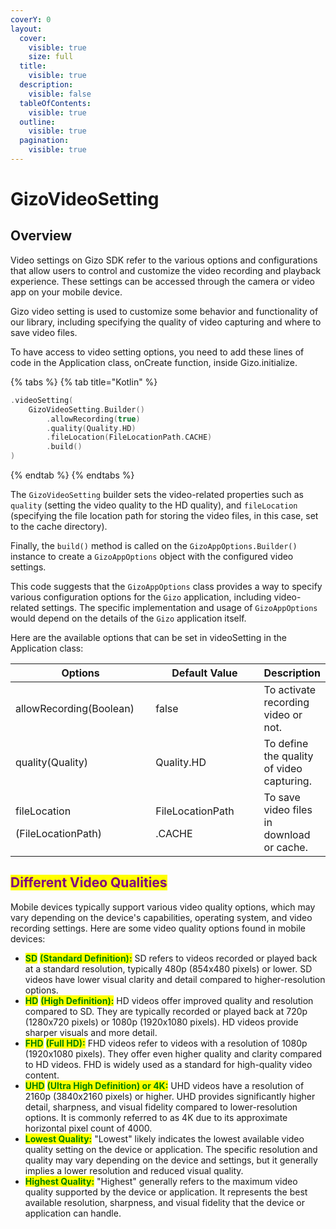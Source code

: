 ```yaml
---
coverY: 0
layout:
  cover:
    visible: true
    size: full
  title:
    visible: true
  description:
    visible: false
  tableOfContents:
    visible: true
  outline:
    visible: true
  pagination:
    visible: true
---
```


# GizoVideoSetting

## Overview

Video settings on Gizo SDK refer to the various options and configurations that allow users to control and customize the video recording and playback experience. These settings can be accessed through the camera or video app on your mobile device.

Gizo video setting is used to customize some behavior and functionality of our library, including specifying the quality of video capturing and where to save video files.

To have access to video setting options, you need to add these lines of code in the Application class, onCreate function, inside Gizo.initialize.

{% tabs %}
{% tab title="Kotlin" %}
```kotlin
.videoSetting(
    GizoVideoSetting.Builder()
        .allowRecording(true)
        .quality(Quality.HD)
        .fileLocation(FileLocationPath.CACHE)
        .build()
)
```
{% endtab %}
{% endtabs %}

The `GizoVideoSetting` builder sets the video-related properties such as `quality` (setting the video quality to the HD quality), and `fileLocation` (specifying the file location path for storing the video files, in this case, set to the cache directory).

Finally, the `build()` method is called on the `GizoAppOptions.Builder()` instance to create a `GizoAppOptions` object with the configured video settings.

This code suggests that the `GizoAppOptions` class provides a way to specify various configuration options for the `Gizo` application, including video-related settings. The specific implementation and usage of `GizoAppOptions` would depend on the details of the `Gizo` application itself.



Here are the available options that can be set in videoSetting in the Application class:

<table><thead><tr><th width="240.33333333333331">Options</th><th width="213">Default Value</th><th>Description</th></tr></thead><tbody><tr><td><p>allowRecording(Boolean)</p><p></p></td><td>false</td><td>To activate recording video or not.</td></tr><tr><td>quality(Quality)</td><td>Quality.HD</td><td>To define the quality of video capturing.</td></tr><tr><td><p>fileLocation</p><p>(FileLocationPath)</p></td><td><p>FileLocationPath</p><p>.CACHE</p></td><td>To save video files in download or cache.</td></tr></tbody></table>

## <mark style="color:purple;">Different Video Qualities</mark>

Mobile devices typically support various video quality options, which may vary depending on the device's capabilities, operating system, and video recording settings. Here are some video quality options found in mobile devices:

* <mark style="color:green;">**SD**</mark> <mark style="color:green;">**(Standard Definition):**</mark> SD refers to videos recorded or played back at a standard resolution, typically 480p (854x480 pixels) or lower. SD videos have lower visual clarity and detail compared to higher-resolution options.
* <mark style="color:green;">**HD**</mark> <mark style="color:green;">**(High Definition):**</mark> HD videos offer improved quality and resolution compared to SD. They are typically recorded or played back at 720p (1280x720 pixels) or 1080p (1920x1080 pixels). HD videos provide sharper visuals and more detail.
* <mark style="color:green;">**FHD**</mark> <mark style="color:green;">**(Full HD):**</mark> FHD videos refer to videos with a resolution of 1080p (1920x1080 pixels). They offer even higher quality and clarity compared to HD videos. FHD is widely used as a standard for high-quality video content.
* <mark style="color:green;">**UHD**</mark> <mark style="color:green;">**(Ultra High Definition) or 4K:**</mark> UHD videos have a resolution of 2160p (3840x2160 pixels) or higher. UHD provides significantly higher detail, sharpness, and visual fidelity compared to lower-resolution options. It is commonly referred to as 4K due to its approximate horizontal pixel count of 4000.
* <mark style="color:green;">**Lowest Quality:**</mark> "Lowest" likely indicates the lowest available video quality setting on the device or application. The specific resolution and quality may vary depending on the device and settings, but it generally implies a lower resolution and reduced visual quality.
* <mark style="color:green;">**Highest Quality:**</mark> "Highest" generally refers to the maximum video quality supported by the device or application. It represents the best available resolution, sharpness, and visual fidelity that the device or application can handle.
